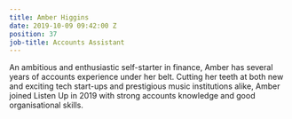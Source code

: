 ```yaml
---
title: Amber Higgins
date: 2019-10-09 09:42:00 Z
position: 37
job-title: Accounts Assistant
---
```


An ambitious and enthusiastic self-starter in finance, Amber has several years of accounts experience under her belt. Cutting her teeth at both new and exciting tech start-ups and prestigious music institutions alike, Amber joined Listen Up in 2019 with strong accounts knowledge and good organisational skills.